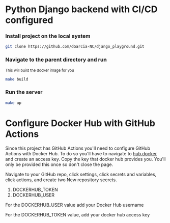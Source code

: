 # Python Django backend with CI/CD configured

### Install project on the local system
```bash
git clone https://github.com/dGarcia-NC/django_playground.git
```

### Navigate to the parent directory and run
<sub> This will build the docker image for you </sub>
```bash
make build
```

### Run the server
```bash
make up
```

# Configure Docker Hub with GitHub Actions
Since this project has GitHub Actions you'll need to configure GitHub Actions with Docker Hub. To do so you'll have to navigate to [hub.docker](https://hub.docker.com/settings/security) and create an access key.  Copy the key that docker hub provides you.  You'll only be provided this once so don't close the page.

Navigate to your GitHub repo, click settings, click secrets and variables, click actions, and create two New repository secrets.
1. DOCKERHUB_TOKEN
2. DOCKERHUB_USER


For the DOCKERHUB_USER value add your Docker Hub username


For the DOCKERHUB_TOKEN value, add your docker hub access key
